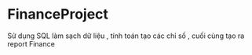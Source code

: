 # FinanceProject
Sử dụng SQL làm sạch dữ liệu , tính toán tạo các chỉ số , cuối cùng tạo ra report Finance

